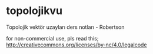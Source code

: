 topolojikvu
===========

Topolojik vektör uzayları ders notları - Robertson

for non-commercial use, pls read this; http://creativecommons.org/licenses/by-nc/4.0/legalcode
